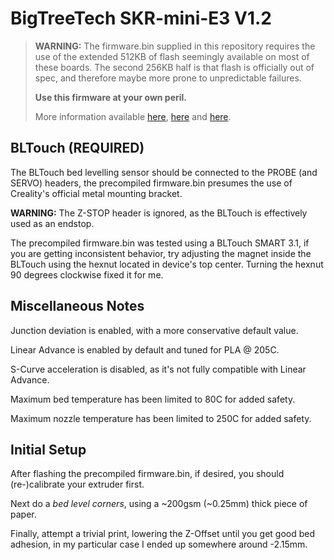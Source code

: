 # BigTreeTech SKR-mini-E3 V1.2

> **WARNING:** 
> The firmware.bin supplied in this repository requires the use of the extended
> 512KB of flash seemingly available on most of these boards. The second
> 256KB half is that flash is officially out of spec, and therefore maybe
> more prone to unpredictable failures.
>
> **Use this firmware at your own peril.**
>
> More information available 
> [here](https://www.youtube.com/watch?v=EBIahC1P2e0),
> [here](https://www.youtube.com/watch?v=7Utygr71p8s) and 
> [here](https://www.youtube.com/watch?v=q0JEx3uzgSo).

## BLTouch (__REQUIRED__)

The BLTouch bed levelling sensor should be connected to the PROBE (and SERVO) headers,
the precompiled firmware.bin presumes the use of Creality's official metal mounting bracket.

**WARNING:** The Z-STOP header is ignored, as the BLTouch is effectively used as an endstop.

The precompiled firmware.bin was tested using a BLTouch SMART 3.1, if you are getting
inconsistent behavior, try adjusting the magnet inside the BLTouch using the hexnut
located in device's top center. Turning the hexnut 90 degrees clockwise fixed it for me.

## Miscellaneous Notes

Junction deviation is enabled, with a more conservative default value.

Linear Advance is enabled by default and tuned for PLA @ 205C.

S-Curve acceleration is disabled, as it's not fully compatible with Linear Advance.

Maximum bed temperature has been limited to 80C for added safety.

Maximum nozzle temperature has been limited to 250C for added safety.

## Initial Setup

After flashing the precompiled firmware.bin, if desired, you should (re-)calibrate 
your extruder first.

Next do a _bed level corners_, using a ~200gsm (~0.25mm) thick piece of paper.

Finally, attempt a trivial print, lowering the Z-Offset until you get good
bed adhesion, in my particular case I ended up somewhere around -2.15mm.
